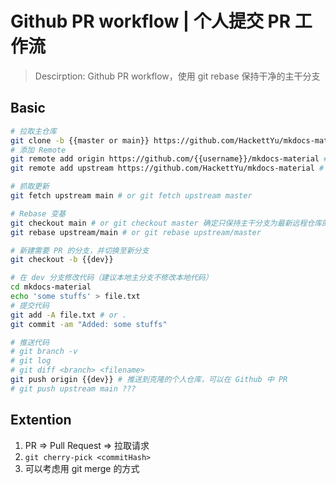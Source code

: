 # Github PR workflow | 个人提交 PR 工作流

> Descirption: Github PR workflow，使用 git rebase 保持干净的主干分支

## Basic 

```bash
# 拉取主仓库
git clone -b {{master or main}} https://github.com/HackettYu/mkdocs-material
# 添加 Remote
git remote add origin https://github.com/{{username}}/mkdocs-material # 克隆仓库
git remote add upstream https://github.com/HackettYu/mkdocs-material # 贡献仓库

# 抓取更新
git fetch upstream main # or git fetch upstream master

# Rebase 变基
git checkout main # or git checkout master 确定只保持主干分支为最新远程仓库的修改内容
git rebase upstream/main # or git rebase upstream/master

# 新建需要 PR 的分支，并切换至新分支
git checkout -b {{dev}}

# 在 dev 分支修改代码（建议本地主分支不修改本地代码）
cd mkdocs-material
echo 'some stuffs' > file.txt
# 提交代码
git add -A file.txt # or .
git commit -am "Added: some stuffs"

# 推送代码
# git branch -v
# git log
# git diff <branch> <filename>
git push origin {{dev}} # 推送到克隆的个人仓库，可以在 Github 中 PR
# git push upstream main ???
```

## Extention

1. PR => Pull Request => 拉取请求
2. `git cherry-pick <commitHash>`
3. 可以考虑用 git merge 的方式